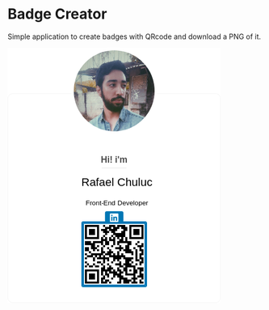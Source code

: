 # Badge Creator

Simple application to create badges with QRcode and download a PNG of it.

![Badge Example](myAwesomeCard.png?raw=true "Title")

